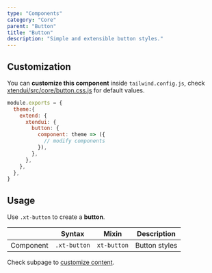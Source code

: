 ```yaml
---
type: "Components"
category: "Core"
parent: "Button"
title: "Button"
description: "Simple and extensible button styles."
---
```


## Customization

You can **customize this component** inside `tailwind.config.js`, check [xtendui/src/core/button.css.js](https://github.com/minimit/xtendui/blob/beta/src/core/button.css.js) for default values.

```jsx
module.exports = {
  theme:{
    extend: {
      xtendui: {
        button: {
          component: theme => ({
            // modify components
          }),
        },
      },
    },
  },
}
```

## Usage

Use `.xt-button` to create a **button**.

<div class="xt-overflow-sub overflow-y-hidden overflow-x-scroll my-4 xt-m-auto w-full">

|                      | Syntax                          | Mixin            | Description                   |
| ----------------------- | ----------------------------------------- | -----------------------------| ----------------------------- |
| Component                  | `.xt-button`                     | `xt-button`                | Button styles            |

</div>

<demo>
  <demovanilla src="vanilla/components/core/button/usage">
  </demovanilla>
</demo>

Check subpage to [customize content](/components/core/button/content).
